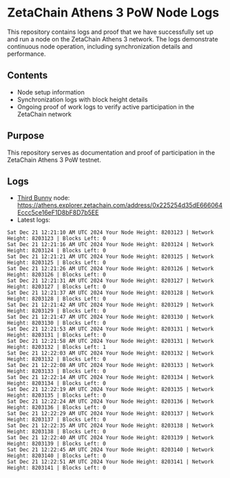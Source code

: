# ZetaChain Athens 3 PoW Node Logs
This repository contains logs and proof that we have successfully set up and run a node on the ZetaChain Athens 3 network. The logs demonstrate continuous node operation, including synchronization details and performance.

## Contents
- Node setup information
- Synchronization logs with block height details
- Ongoing proof of work logs to verify active participation in the ZetaChain network

## Purpose
This repository serves as documentation and proof of participation in the ZetaChain Athens 3 PoW testnet.

## Logs

- [Third Bunny](https://thirdbunny.xyz/) node: https://athens.explorer.zetachain.com/address/0x225254d35dE666064Eccc5ce16eF1D8bF8D7b5EE
- Latest logs:
```
Sat Dec 21 12:21:10 AM UTC 2024 Your Node Height: 8203123 | Network Height: 8203123 | Blocks Left: 0
Sat Dec 21 12:21:16 AM UTC 2024 Your Node Height: 8203124 | Network Height: 8203124 | Blocks Left: 0
Sat Dec 21 12:21:21 AM UTC 2024 Your Node Height: 8203125 | Network Height: 8203125 | Blocks Left: 0
Sat Dec 21 12:21:26 AM UTC 2024 Your Node Height: 8203126 | Network Height: 8203126 | Blocks Left: 0
Sat Dec 21 12:21:31 AM UTC 2024 Your Node Height: 8203127 | Network Height: 8203127 | Blocks Left: 0
Sat Dec 21 12:21:37 AM UTC 2024 Your Node Height: 8203128 | Network Height: 8203128 | Blocks Left: 0
Sat Dec 21 12:21:42 AM UTC 2024 Your Node Height: 8203129 | Network Height: 8203129 | Blocks Left: 0
Sat Dec 21 12:21:47 AM UTC 2024 Your Node Height: 8203130 | Network Height: 8203130 | Blocks Left: 0
Sat Dec 21 12:21:53 AM UTC 2024 Your Node Height: 8203131 | Network Height: 8203131 | Blocks Left: 0
Sat Dec 21 12:21:58 AM UTC 2024 Your Node Height: 8203131 | Network Height: 8203132 | Blocks Left: 1
Sat Dec 21 12:22:03 AM UTC 2024 Your Node Height: 8203132 | Network Height: 8203132 | Blocks Left: 0
Sat Dec 21 12:22:08 AM UTC 2024 Your Node Height: 8203133 | Network Height: 8203133 | Blocks Left: 0
Sat Dec 21 12:22:14 AM UTC 2024 Your Node Height: 8203134 | Network Height: 8203134 | Blocks Left: 0
Sat Dec 21 12:22:19 AM UTC 2024 Your Node Height: 8203135 | Network Height: 8203135 | Blocks Left: 0
Sat Dec 21 12:22:24 AM UTC 2024 Your Node Height: 8203136 | Network Height: 8203136 | Blocks Left: 0
Sat Dec 21 12:22:29 AM UTC 2024 Your Node Height: 8203137 | Network Height: 8203137 | Blocks Left: 0
Sat Dec 21 12:22:35 AM UTC 2024 Your Node Height: 8203138 | Network Height: 8203138 | Blocks Left: 0
Sat Dec 21 12:22:40 AM UTC 2024 Your Node Height: 8203139 | Network Height: 8203139 | Blocks Left: 0
Sat Dec 21 12:22:45 AM UTC 2024 Your Node Height: 8203140 | Network Height: 8203140 | Blocks Left: 0
Sat Dec 21 12:22:51 AM UTC 2024 Your Node Height: 8203141 | Network Height: 8203141 | Blocks Left: 0
```
